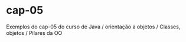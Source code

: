 # cap-05
Exemplos do cap-05 do curso de Java / orientação a objetos / Classes, objetos / Pilares da OO
